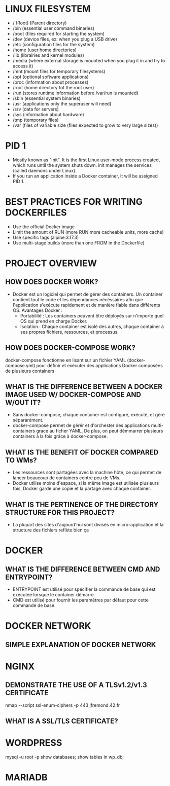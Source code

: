 # LINUX FILESYSTEM
- / (Root) (Parent directory)
- /bin (essential user command binaries)
- /boot (files required for starting the system)
- /dev (device files, ex: when you plug a USB drive)
- /etc (configuration files for the system)
- /home (user home directories)
- /lib (librairies and kernel modules)
- /media (where external storage is mounted when you plug it in and try to access it)
- /mnt (mount files for temporary filesystems)
- /opt (optional software applications)
- /proc (information about processes)
- /root (home directory fot the root user)
- /run (stores runtime information before /var/run is mounted)
- /sbin (essential system binaries)
- /usr (applications only the superuser will need)
- /srv (data for servers)
- /sys (information about hardware)
- /tmp (temporary files)
- /var (files of variable size (files expected to grow to very large sizes))

# PID 1
- Mostly known as "init". It is the first Linux user-mode process created, which runs until the system shuts down. init manages the services (called daemons under Linux).
- If you run an application inside a Docker container, it will be assigned PID 1.

# BEST PRACTICES FOR WRITING DOCKERFILES
- Use the official Docker image
- Limit the amount of RUN (more RUN more cacheable units, more cache)
- Use specific tags (alpine:3.17.3)
- Use multi-stage builds (more than one FROM in the Dockerfile)

# PROJECT OVERVIEW
## HOW DOES DOCKER WORK?
- Docker est un logiciel qui permet de gérer des containers. Un container contient tout le code et les dépendances nécéssaires afin que l'application s'exécute rapidement et de manière fiable dans différents OS.
Avantages Docker : 
	- Portabilité : Les containers peuvent être déployés sur n'importe quel OS qui prend en charge Docker.
	- Isolation : Chaque container est isolé des autres, chaque container à ses propres fichiers, ressources, et processus. 

## HOW DOES DOCKER-COMPOSE WORK?
docker-compose fonctionne en lisant sur un fichier YAML (docker-compose.yml) pour définir et exécuter des applications Docker composées de plusieurs containers

## WHAT IS THE DIFFERENCE BETWEEN A DOCKER IMAGE USED W/ DOCKER-COMPOSE AND W/OUT IT?
- Sans docker-compose, chaque container est configuré, exécuté, et géré sépararément.
- docker-compose permet de gérér et d'orchester des applications multi-containers grace au ficher YAML. De plus, on peut démmarrer plusieurs containers à la fois grâce à docker-compose.

## WHAT IS THE BENEFIT OF DOCKER COMPARED TO WMs?
- Les ressources sont partagées avec la machine hôte, ce qui permet de lancer beaucoup de containers contre peu de VMs.
- Docker utilise moins d'espace, si la même image est utilisée plusieurs fois, Docker garde une copie et la partage avec chaque container.

## WHAT IS THE PERTINENCE OF THE DIRECTORY STRUCTURE FOR THIS PROJECT?
- La plupart des sites d'aujourd'hui sont divisés en micro-application et la structure des fichiers reflète bien ça

# DOCKER
## WHAT IS THE DIFFERENCE BETWEEN CMD AND ENTRYPOINT?
- ENTRYPOINT est utilisé pour spécifier la commande de base qui est exécutée lorsque le container démarre.
- CMD est utilisé pour fournir les paramètres par défaut pour cette commande de base.

# DOCKER NETWORK
## SIMPLE EXPLANATION OF DOCKER NETWORK

# NGINX
## DEMONSTRATE THE USE OF A TLSv1.2/v1.3 CERTIFICATE
nmap --script ssl-enum-ciphers -p 443 jfremond.42.fr
## WHAT IS A SSL/TLS CERTIFICATE?


# WORDPRESS
mysql -u root -p
show databases;
show tables in wp_db;


# MARIADB
